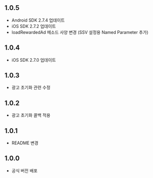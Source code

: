 ## 1.0.5
* Android SDK 2.7.4 업데이트
* iOS SDK 2.7.2 업데이트
* loadRewardedAd 메소드 사양 변경 (SSV 설정용 Named Parameter 추가)
## 1.0.4
* iOS SDK 2.7.0 업데이트
## 1.0.3
* 광고 초기화 관련 수정
## 1.0.2
* 광고 초기화 콜백 적용
## 1.0.1
* README 변경
## 1.0.0
* 공식 버전 배포